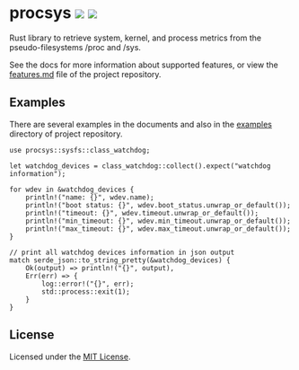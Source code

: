 # procsys [![][img_crates]][crates] [![][img_doc]][doc]

Rust library to retrieve system, kernel, and process metrics from the pseudo-filesystems /proc and /sys.

See the docs for more information about supported features, or view the [features.md](https://github.com/navidys/procsys/blob/main/FEATURES.md) file of the project repository.

## Examples

There are several examples in the documents and also in the [examples](https://github.com/navidys/procsys/tree/main/examples) directory of project repository.


```
use procsys::sysfs::class_watchdog;

let watchdog_devices = class_watchdog::collect().expect("watchdog information");

for wdev in &watchdog_devices {
    println!("name: {}", wdev.name);
    println!("boot status: {}", wdev.boot_status.unwrap_or_default());
    println!("timeout: {}", wdev.timeout.unwrap_or_default());
    println!("min_timeout: {}", wdev.min_timeout.unwrap_or_default());
    println!("max_timeout: {}", wdev.max_timeout.unwrap_or_default());
}

// print all watchdog devices information in json output
match serde_json::to_string_pretty(&watchdog_devices) {
    Ok(output) => println!("{}", output),
    Err(err) => {
        log::error!("{}", err);
        std::process::exit(1);
    }
}
```

## License

Licensed under the [MIT License](https://github.com/navidys/procsys/blob/main/LICENSE).

[img_crates]: https://img.shields.io/crates/v/procsys.svg
[img_doc]: https://img.shields.io/badge/rust-documentation-blue.svg

[crates]: https://crates.io/crates/procsys
[doc]: https://docs.rs/procsys/
